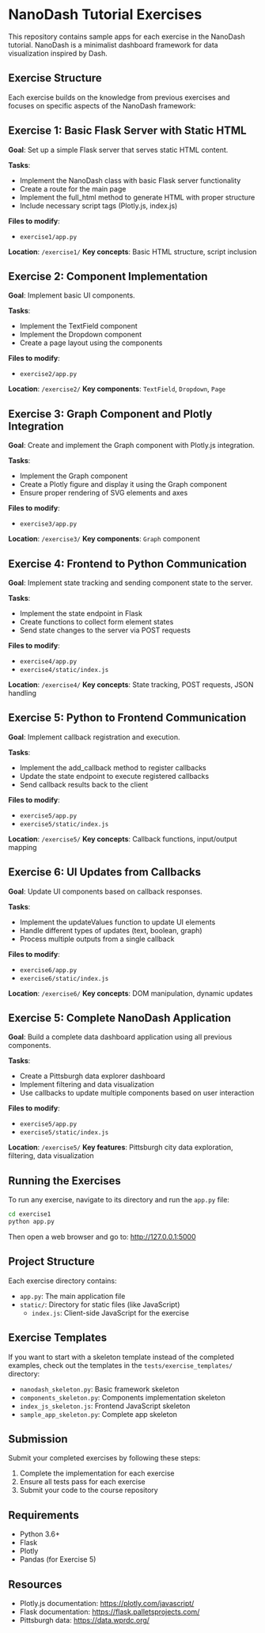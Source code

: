 # NanoDash Tutorial Exercises

This repository contains sample apps for each exercise in the NanoDash tutorial. NanoDash is a minimalist dashboard framework for data visualization inspired by Dash.

## Exercise Structure

Each exercise builds on the knowledge from previous exercises and focuses on specific aspects of the NanoDash framework:

## Exercise 1: Basic Flask Server with Static HTML

**Goal**: Set up a simple Flask server that serves static HTML content.

**Tasks**:
- Implement the NanoDash class with basic Flask server functionality
- Create a route for the main page
- Implement the full_html method to generate HTML with proper structure
- Include necessary script tags (Plotly.js, index.js)

**Files to modify**:
- `exercise1/app.py`

**Location**: `/exercise1/`
**Key concepts**: Basic HTML structure, script inclusion

## Exercise 2: Component Implementation

**Goal**: Implement basic UI components.

**Tasks**:
- Implement the TextField component
- Implement the Dropdown component
- Create a page layout using the components

**Files to modify**:
- `exercise2/app.py`

**Location**: `/exercise2/`
**Key components**: `TextField`, `Dropdown`, `Page`

## Exercise 3: Graph Component and Plotly Integration

**Goal**: Create and implement the Graph component with Plotly.js integration.

**Tasks**:
- Implement the Graph component
- Create a Plotly figure and display it using the Graph component
- Ensure proper rendering of SVG elements and axes

**Files to modify**:
- `exercise3/app.py`

**Location**: `/exercise3/`
**Key components**: `Graph` component

## Exercise 4: Frontend to Python Communication

**Goal**: Implement state tracking and sending component state to the server.

**Tasks**:
- Implement the state endpoint in Flask
- Create functions to collect form element states
- Send state changes to the server via POST requests

**Files to modify**:
- `exercise4/app.py`
- `exercise4/static/index.js`

**Location**: `/exercise4/`
**Key concepts**: State tracking, POST requests, JSON handling

## Exercise 5: Python to Frontend Communication

**Goal**: Implement callback registration and execution.

**Tasks**:
- Implement the add_callback method to register callbacks
- Update the state endpoint to execute registered callbacks
- Send callback results back to the client

**Files to modify**:
- `exercise5/app.py`
- `exercise5/static/index.js`

**Location**: `/exercise5/`
**Key concepts**: Callback functions, input/output mapping

## Exercise 6: UI Updates from Callbacks

**Goal**: Update UI components based on callback responses.

**Tasks**:
- Implement the updateValues function to update UI elements
- Handle different types of updates (text, boolean, graph)
- Process multiple outputs from a single callback

**Files to modify**:
- `exercise6/app.py`
- `exercise6/static/index.js`

**Location**: `/exercise6/`
**Key concepts**: DOM manipulation, dynamic updates

## Exercise 5: Complete NanoDash Application

**Goal**: Build a complete data dashboard application using all previous components.

**Tasks**:
- Create a Pittsburgh data explorer dashboard
- Implement filtering and data visualization
- Use callbacks to update multiple components based on user interaction

**Files to modify**:
- `exercise5/app.py`
- `exercise5/static/index.js`

**Location**: `/exercise5/`
**Key features**: Pittsburgh city data exploration, filtering, data visualization

## Running the Exercises

To run any exercise, navigate to its directory and run the `app.py` file:

```bash
cd exercise1
python app.py
```

Then open a web browser and go to: http://127.0.0.1:5000

## Project Structure

Each exercise directory contains:

- `app.py`: The main application file
- `static/`: Directory for static files (like JavaScript)
  - `index.js`: Client-side JavaScript for the exercise

## Exercise Templates

If you want to start with a skeleton template instead of the completed examples, check out the templates in the `tests/exercise_templates/` directory:

- `nanodash_skeleton.py`: Basic framework skeleton
- `components_skeleton.py`: Components implementation skeleton
- `index_js_skeleton.js`: Frontend JavaScript skeleton
- `sample_app_skeleton.py`: Complete app skeleton

## Submission

Submit your completed exercises by following these steps:

1. Complete the implementation for each exercise
2. Ensure all tests pass for each exercise
3. Submit your code to the course repository

## Requirements

- Python 3.6+
- Flask
- Plotly
- Pandas (for Exercise 5)

## Resources

- Plotly.js documentation: https://plotly.com/javascript/
- Flask documentation: https://flask.palletsprojects.com/
- Pittsburgh data: https://data.wprdc.org/